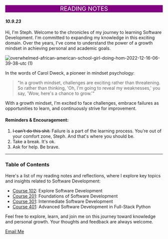
<div style="background-color: purple; color: white; font-size: 19px; text-align: center;"> READING NOTES </div>

#### *10.9.23*


 Hi, I'm Steph. Welcome to the chronicles of my journey to learning Software Development. I'm committed to expanding my knowledge in this exciting domain. Over the years, I've come to understand the power of a growth mindset in achieving personal and academic goals.

![overwhelmed-african-american-school-girl-doing-hom-2022-12-16-06-39-38-utc (1)](https://github.com/StepheeGee/reading-notes/assets/146587839/dfe735e7-f1dd-4567-a658-365c6b754591)


In the words of Carol Dweck, a pioneer in mindset psychology: 
> "In a growth mindset, challenges are exciting rather than threatening. So rather than thinking, 'Oh, I'm going to reveal my weaknesses,' you say, 'Wow, here's a chance to grow.'"

With a growth mindset, I'm excited to face challenges, embrace failures as opportunities to learn, and continuously strive for improvement.

#### Reminders & Encouragement:

1. 	~~I can't do this shit.~~ Failure is a part of the learning process. You're out of your comfort zone, Steph. And that's where you should be.
2. Take a break. It's ok. 
3. Ask for help. Be brave.
_________________________________________________


### Table of Contents
Here's a list of my reading notes and reflections, where I explore key topics and insights related to Software Development:

+ [Course 102](102/102.md): Explore Software Development
+ [Course 201](201/201.md): Foundations of Software Development
+ [Course 301](301/301.md): Intermediate Software Development
+ [Course 401](401/401.md): Advanced Software Development in Full-Stack Python

Feel free to explore, learn, and join me on this journey toward knowledge and personal growth. Your thoughts and feedback are always welcome. 



[Email Me](mailto:Steph@TheDadFirm.com)


















